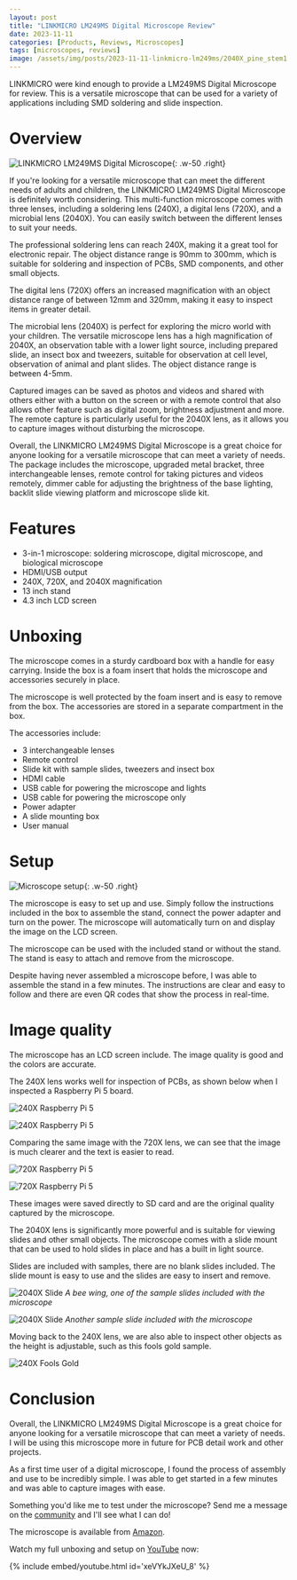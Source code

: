 ```yaml
---
layout: post
title: "LINKMICRO LM249MS Digital Microscope Review"
date: 2023-11-11
categories: [Products, Reviews, Microscopes]
tags: [microscopes, reviews] 
image: /assets/img/posts/2023-11-11-linkmicro-lm249ms/2040X_pine_stem1.JPG
---
```


LINKMICRO were kind enough to provide a LM249MS Digital Microscope for review. This is a versatile microscope that can be used for a variety of applications including SMD soldering and slide inspection.

# Overview

![LINKMICRO LM249MS Digital Microscope](/assets/img/posts/2023-11-11-linkmicro-lm249ms/microscope-portrait.jpg){: .w-50 .right}

If you're looking for a versatile microscope that can meet the different needs of adults and children, the LINKMICRO LM249MS Digital Microscope is definitely worth considering. This multi-function microscope comes with three lenses, including a soldering lens (240X), a digital lens (720X), and a microbial lens (2040X). You can easily switch between the different lenses to suit your needs.

The professional soldering lens can reach 240X, making it a great tool for electronic repair. The object distance range is 90mm to 300mm, which is suitable for soldering and inspection of PCBs, SMD components, and other small objects.

The digital lens (720X) offers an increased magnification with an object distance range of between 12mm and 320mm, making it easy to inspect items in greater detail.

The microbial lens (2040X) is perfect for exploring the micro world with your children. The versatile microscope lens has a high magnification of 2040X, an observation table with a lower light source, including prepared slide, an insect box and tweezers, suitable for observation at cell level, observation of animal and plant slides. The object distance range is between 4-5mm.

Captured images can be saved as photos and videos and shared with others either with a button on the screen or with a remote control that also allows other feature such as digital zoom, brightness adjustment and more. The remote capture is particularly useful for the 2040X lens, as it allows you to capture images without disturbing the microscope.

Overall, the LINKMICRO LM249MS Digital Microscope is a great choice for anyone looking for a versatile microscope that can meet a variety of needs. The package includes the microscope, upgraded metal bracket, three interchangeable lenses, remote control for taking pictures and videos remotely, dimmer cable for adjusting the brightness of the base lighting, backlit slide viewing platform and microscope slide kit.

# Features

- 3-in-1 microscope: soldering microscope, digital microscope, and biological microscope
- HDMI/USB output
- 240X, 720X, and 2040X magnification
- 13 inch stand
- 4.3 inch LCD screen

# Unboxing

The microscope comes in a sturdy cardboard box with a handle for easy carrying. Inside the box is a foam insert that holds the microscope and accessories securely in place.

The microscope is well protected by the foam insert and is easy to remove from the box. The accessories are stored in a separate compartment in the box.

The accessories include:

- 3 interchangeable lenses
- Remote control
- Slide kit with sample slides, tweezers and insect box
- HDMI cable
- USB cable for powering the microscope and lights
- USB cable for powering the microscope only
- Power adapter
- A slide mounting box
- User manual

# Setup

![Microscope setup](/assets/img/posts/2023-11-11-linkmicro-lm249ms/microscope-view2.png){: .w-50 .right}

The microscope is easy to set up and use. Simply follow the instructions included in the box to assemble the stand, connect the power adapter and turn on the power. The microscope will automatically turn on and display the image on the LCD screen.

The microscope can be used with the included stand or without the stand. The stand is easy to attach and remove from the microscope.

Despite having never assembled a microscope before, I was able to assemble the stand in a few minutes. The instructions are clear and easy to follow and there are even QR codes that show the process in real-time.

# Image quality

The microscope has an LCD screen include. The image quality is good and the colors are accurate.

The 240X lens works well for inspection of PCBs, as shown below when I inspected a Raspberry Pi 5 board.


![240X Raspberry Pi 5](/assets/img/posts/2023-11-11-linkmicro-lm249ms/240X_pi2.JPG)

![240X Raspberry Pi 5](/assets/img/posts/2023-11-11-linkmicro-lm249ms/240X_pi1.JPG)

Comparing the same image with the 720X lens, we can see that the image is much clearer and the text is easier to read.


![720X Raspberry Pi 5](/assets/img/posts/2023-11-11-linkmicro-lm249ms/720X_pi1.JPG)

![720X Raspberry Pi 5](/assets/img/posts/2023-11-11-linkmicro-lm249ms/720X_pi2.JPG)

These images were saved directly to SD card and are the original quality captured by the microscope.

The 2040X lens is significantly more powerful and is suitable for viewing slides and other small objects. The microscope comes with a slide mount that can be used to hold slides in place and has a built in light source.

Slides are included with samples, there are no blank slides included. The slide mount is easy to use and the slides are easy to insert and remove.

![2040X Slide](/assets/img/posts/2023-11-11-linkmicro-lm249ms/2040X_bee_wing.JPG)
_A bee wing, one of the sample slides included with the microscope_

![2040X Slide](/assets/img/posts/2023-11-11-linkmicro-lm249ms/2040X_pine_stem2.JPG)
_Another sample slide included with the microscope_

Moving back to the 240X lens, we are also able to inspect other objects as the height is adjustable, such as this fools gold sample.

![240X Fools Gold](/assets/img/posts/2023-11-11-linkmicro-lm249ms/240X_fools_gold.JPG)

# Conclusion

Overall, the LINKMICRO LM249MS Digital Microscope is a great choice for anyone looking for a versatile microscope that can meet a variety of needs. I will be using this microscope more in future for PCB detail work and other projects.

As a first time user of a digital microscope, I found the process of assembly and use to be incredibly simple. I was able to get started in a few minutes and was able to capture images with ease.

Something you'd like me to test under the microscope? Send me a message on the [community](https://bit.ly/maker-forge-community) and I'll see what I can do!

The microscope is available from [Amazon](https://www.amazon.de/dp/B09VT1Z6L8).

Watch my full unboxing and setup on [YouTube](https://www.youtube.com/watch?v=xeVYkJXeU_8) now:

{% include embed/youtube.html id='xeVYkJXeU_8' %}

<!-- ### Script (YouTube Video) 

Hello and welcome to Dan Makes Things. My name's Dan and today I have something a little different for you.

The folks over at MICROLINK have very kindly sent me their LM249MS digital microscope to help with my projects. In this video I'll be unboxing the microscope, setting it up and giving you my first impressions. I'll also be using this microscope in future videos to inspect PCBs and assist with SMD soldering, so keep an eye out for that.

The assembly instructions are included in English and are clear and simple to follow.

The microscope comes well packaged in a sturdy cardboard box with foam and cardboard inserts for protection. The microscope and accessories are well protected and easy to remove from the box.

You can see the various accessories and the microscope itself.

There is a HDMI cable to attach to an external monitor. The power USB cable plugs into a USBA port and then connecs the microscope and lights via an inline switch with dimmer capability.

THe microscope itself is attached permanently to the monitor.

There is a second cable that can be used to power the microscope only, without the lights. The microscope can be powered via USB or with the included power adapter.

An unbranded SD card is included for storing images.

There are various slides and accessories included for use with the microscope, which we'll talk about a little later.

The spare microscopes are stored safely in a plastic container.

The slides can be viewed by placing them on this backlit platform.

Removing the rest of the packaging, we can see the microscope mount and also the base unit with two integrated lights.

#### Assembly

Assembling the microscope is simple and only takes a few minutes. The instructions are clear and easy to follow.
First we take the support arm and screw this directly into the base platform, the screw fit is good and feels secure..

There is a safety ring on the arm to prevent the microscope dropping during adjustment, and then above that you can attach the mounting arm.

Once the mounting arm is attached we need to unscrew the lense from the microscope, then slide the scope into the mounting arm and secure it with the included screws. It's a little difficult to film this step, but you can see here the attachment point and the screws.

Once the microscope is in place we can re-attach the lense and secure with the provided screws.

There are two gripping points on the based which can be attached with spring loaded screws. These can be used to hold thin objects in place for inspection.

The slide mount can be plugged in to power the back light with the provided cable.

The microscope itself is powered via microUSB and has a slot for the SD card provided, There is also a mini HDMI port for connecting to an external monitor.

Next I connect the power for the integrated lights on the base.

You can see here the lights can be adjusted using the inline switch. This also powers the microscope.

There are multiple controls to adjust the position of the microscope, including fine control and focus.

When the lights are enabled the screen should power up and display the image from the microscope.

#### Use

You can see here with the first 240X lense the output when I place the new Raspberry Pi 5 under the microscope for inspection.

The ability to adjust the focus, position and lighting gives a lot of flexibility in viewing options.

There is also the option to capture images from the microscope using a button on the screen, and even a remote control so that the images can be captured without disturbing the microscope. This is especially useful for the 2040X lense where any slight movement can cause the image to blur.

You can also view the stored images on the microscope itself.

Removing the lense we can then attach the 720X lense for a closer inspection.

The 720X lense is much more powerful and allows for a much closer inspection of the board.

You can see that as the lense is changed, the position and focus needs to be adjusted. Each lense specifies the focus range, printed on the lens itself, so it is easy to adjust as needed.

I have included the output of these images on the post at makerforge.tech, so take a look if you're interested in seeing the captured output. Link in the description.

The 2040X lense is significantly more powerful and is suitable for viewing slides and other small objects. The microscope comes with a slide mount that can be used to hold slides in place and has a built in light source.

This focus range is very close, so it takes a little while to adjust the microscope as needed.

Here I'm using one of the example slides included with the microscope to test the microscope, but you can easily create your own slides to view.

This is a pine stem, and you can see the detail is incredible.

The second slide is a bee wing. The individual hairs are clearly visible.

#### Conclusion 

Overall, the LINKMICRO LM249MS Digital Microscope is a great choice for anyone looking for a versatile microscope that can meet a variety of needs. I will be using this microscope more in future for PCB detail work and other projects.

As a first time user of a digital microscope, I found the process of assembly and use to be incredibly simple. I was able to get started in a few minutes and was able to capture images with ease.

I'm very happy with the quality of the device, especially considering the affordability. The microscope is available from Amazon, link in the description.

Something you'd like me to test under the microscope? Send me a message on the community and I'll see what I can do!

If you enjoyed this video, please consider subscribing and I'll see you in the next one.

Thanks for watching! -->